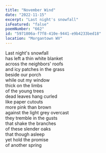 ```yaml
---
title: "November Wind"
date: "2022-11-15"
excerpt: "Last night's snowfall"
isFeatured: "false"
poemNumber: "662"
id: "5971806a-f7f8-410e-9441-e9b4233bed18"
location: "Morgantown WV"
---
```


Last night's snowfall  
has left a thin white blanket  
across the neighbors' roofs  
and icy patches in the grass  
beside our porch  
while out my window  
thick on the limbs  
of the young trees  
dead leaves hang curled  
like paper cutouts  
more pink than brown  
against the light grey overcast  
they tremble in the gusts  
that shake the branches  
of these slender oaks  
that though asleep  
yet hold the promise  
of another spring
